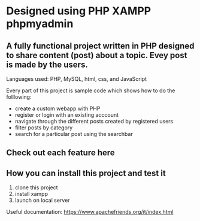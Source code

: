 # Designed using PHP XAMPP phpmyadmin

## A fully functional project written in PHP designed to share content (post) about a topic.  Evey post is made by the users.
Languages used: PHP, MySQL, html, css, and JavaScript


Every part of this project is sample code which shows how to do the folllowing:

* create a custom webapp with PHP
* register or login with an existing acccount
* navigate through the different posts created by registered users
* filter posts by category
* search for a particular post using the searchbar

## Check out each feature here 




## How you can install this project and test it
1. clone this project
2. install xampp
3. launch on local server

Useful documentation: https://www.apachefriends.org/it/index.html
